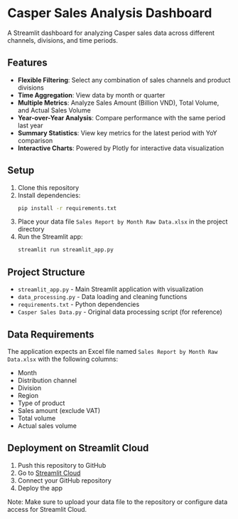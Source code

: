 # Casper Sales Analysis Dashboard

A Streamlit dashboard for analyzing Casper sales data across different channels, divisions, and time periods.

## Features

- **Flexible Filtering**: Select any combination of sales channels and product divisions
- **Time Aggregation**: View data by month or quarter
- **Multiple Metrics**: Analyze Sales Amount (Billion VND), Total Volume, and Actual Sales Volume
- **Year-over-Year Analysis**: Compare performance with the same period last year
- **Summary Statistics**: View key metrics for the latest period with YoY comparison
- **Interactive Charts**: Powered by Plotly for interactive data visualization

## Setup

1. Clone this repository
2. Install dependencies:
   ```bash
   pip install -r requirements.txt
   ```
3. Place your data file `Sales Report by Month Raw Data.xlsx` in the project directory
4. Run the Streamlit app:
   ```bash
   streamlit run streamlit_app.py
   ```

## Project Structure

- `streamlit_app.py` - Main Streamlit application with visualization
- `data_processing.py` - Data loading and cleaning functions
- `requirements.txt` - Python dependencies
- `Casper Sales Data.py` - Original data processing script (for reference)

## Data Requirements

The application expects an Excel file named `Sales Report by Month Raw Data.xlsx` with the following columns:
- Month
- Distribution channel
- Division
- Region
- Type of product
- Sales amount (exclude VAT)
- Total volume
- Actual sales volume

## Deployment on Streamlit Cloud

1. Push this repository to GitHub
2. Go to [Streamlit Cloud](https://streamlit.io/cloud)
3. Connect your GitHub repository
4. Deploy the app

Note: Make sure to upload your data file to the repository or configure data access for Streamlit Cloud.